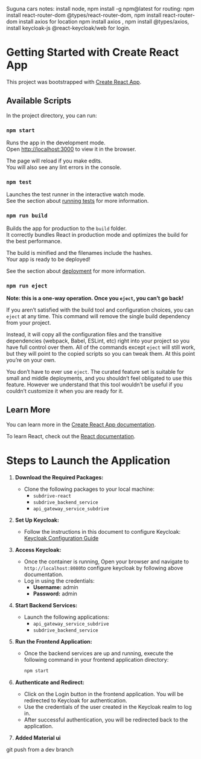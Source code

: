 Suguna cars notes:
install node,
 npm install -g npm@latest
for routing: npm install react-router-dom @types/react-router-dom,  npm install react-router-dom
install axios for location  npm install axios   , npm install @types/axios, 
install  keycloak-js @react-keycloak/web for login.

# Getting Started with Create React App

This project was bootstrapped with [Create React App](https://github.com/facebook/create-react-app).

## Available Scripts

In the project directory, you can run:

### `npm start`

Runs the app in the development mode.\
Open [http://localhost:3000](http://localhost:3000) to view it in the browser.

The page will reload if you make edits.\
You will also see any lint errors in the console.

### `npm test`

Launches the test runner in the interactive watch mode.\
See the section about [running tests](https://facebook.github.io/create-react-app/docs/running-tests) for more information.

### `npm run build`

Builds the app for production to the `build` folder.\
It correctly bundles React in production mode and optimizes the build for the best performance.

The build is minified and the filenames include the hashes.\
Your app is ready to be deployed!

See the section about [deployment](https://facebook.github.io/create-react-app/docs/deployment) for more information.

### `npm run eject`

**Note: this is a one-way operation. Once you `eject`, you can’t go back!**

If you aren’t satisfied with the build tool and configuration choices, you can `eject` at any time. This command will remove the single build dependency from your project.

Instead, it will copy all the configuration files and the transitive dependencies (webpack, Babel, ESLint, etc) right into your project so you have full control over them. All of the commands except `eject` will still work, but they will point to the copied scripts so you can tweak them. At this point you’re on your own.

You don’t have to ever use `eject`. The curated feature set is suitable for small and middle deployments, and you shouldn’t feel obligated to use this feature. However we understand that this tool wouldn’t be useful if you couldn’t customize it when you are ready for it.

## Learn More

You can learn more in the [Create React App documentation](https://facebook.github.io/create-react-app/docs/getting-started).

To learn React, check out the [React documentation](https://reactjs.org/).


# Steps to Launch the Application

1. **Download the Required Packages:**
   - Clone the following packages to your local machine:
     - `subdrive-react`
     - `subdrive_backend_service`
     - `api_gateway_service_subdrive`

2. **Set Up Keycloak:**
   - Follow the instructions in this document to configure Keycloak: 
     [Keycloak Configuration Guide](https://subdrive3rentals.atlassian.net/wiki/spaces/~712020ec3daae59c2d4b53b467e689f919e45d/pages/8224770/KeyCloak+-+Identity+Access+Management+IAM)

3. **Access Keycloak:**
   - Once the container is running, Open your browser and navigate to `http://localhost:8080`to configure keycloak by following above documentation.
   - Log in using the credentials:
     - **Username:** admin
     - **Password:** admin

4. **Start Backend Services:**
   - Launch the following applications:
     - `api_gateway_service_subdrive`
     - `subdrive_backend_service`

5. **Run the Frontend Application:**
   - Once the backend services are up and running, execute the following command in your frontend application directory:
     ```bash
     npm start
     ```

6. **Authenticate and Redirect:**
   - Click on the Login button in the frontend application. You will be redirected to Keycloak for authentication.
   - Use the credentials of the user created in the Keycloak realm to log in.
   - After successful authentication, you will be redirected back to the application.

 7. **Added Material ui**

 git push from a dev branch

